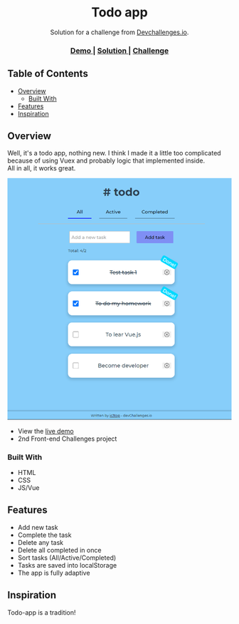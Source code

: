 <h1 align="center">Todo app</h1>

<div align="center">
   Solution for a challenge from  <a href="http://devchallenges.io" target="_blank">Devchallenges.io</a>.
</div>

<div align="center">
  <h3>
    <a href="https://ic3top.github.io/devChallenges/todo-app/dist/">
      Demo
    </a>
    <span> | </span>
    <a href="https://devchallenges.io/challenges/ohgVTyJCbm5OZyTB2gNY">
      Solution
    </a>
    <span> | </span>
    <a href="https://devchallenges.io/challenges/hH6PbOHBdPm6otzw2De5">
      Challenge
    </a>
  </h3>
</div>

<!-- TABLE OF CONTENTS -->

## Table of Contents

- [Overview](#overview)
    - [Built With](#built-with)
- [Features](#features)
- [Inspiration](#inspiration)

<!-- OVERVIEW -->

## Overview
Well, it's a todo app, nothing new. I think I made it a little too complicated because of using Vuex and probably logic that implemented inside.  
All in all, it works great.  


![screenshot](./screenshot/todo-app-illustration.png)

- View the [live demo](https://ic3top.github.io/devChallenges/todo-app/dist/)
- 2nd Front-end Challenges project

### Built With

- HTML
- CSS
- JS/Vue

## Features

- Add new task
- Complete the task
- Delete any task
- Delete all completed in once
- Sort tasks (All/Active/Completed)
- Tasks are saved into localStorage  
- The app is fully adaptive

## Inspiration
Todo-app is a tradition! 
